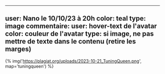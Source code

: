 ----
user: Nano le 10/10/23 à 20h
color: teal
type: image
commentaire:
    user: hover-text de l'avatar
    color: couleur de l'avatar
    type: si image, ne pas mettre de texte dans le contenu (retire les marges)
----
{% img('https://plagiat.org/uploads/2023-10-21_TuningQueen.png', map='tuningqueen') %}

<script>
_=0
function touchmytralala() {
    alert(['Aie !', 'Ouille !', 'Ouch !', 'Eeeh oh là !', 'Aiiiiie', 'Tut tut !', 'Vroom broooooom brooooooo',  'Encore raté !', 'Encore un petit effort','T\'y est presk'][Math.round(Math.random()*9)||''])
    _++;if(_==30)window.location.href='https://vinrouge.bandcamp.com/album/citroen-cx'
}
</script>
<map name="tuningqueen">
<area shape="poly" coords="404,401,509,395,519,436,487,474,438,475,405,447,402,423" href="https://salami.org" />
<area shape="poly" coords="17,44,10,56,18,82,30,84,167,66,175,63,170,30,165,26,124,33,112,5,62,11,61,29,67,41,67,39" href=http://www.jereussis.be/produit/carnet-dactivites-pour-rentrer-au-club-plagiat" />
<area shape="circle" coords="287,419,23" href="https://plagiat.org/uploads/2023-10-21_TuningQueen.png" />
<area shape="circle" coords="710,140,43" href="https://videos.domainepublic.net/w/cXvWhc7ge9ehWc1Znv7MV4" />
<area shape="poly" coords="268,279,499,275,505,365,277,372" href="mailto:bros@plagiat.org?subject=Bonjour les brosses à plagiat&amp;body=Salut c&apos;était pour dire salut c&apos;est quoi cette histoire de bx millezim alors c&apos;est qui alors c&apos;est quand alors c&apos;est quoi c&apos;est un concert privé hyper cool dans un lieu situé dans l&apos;hyper centre d&apos;une ville mais laquelle ? Et quand ? Je peux venir ? Aller ? Steuplait ?" />
<area shape="poly" coords="550,398,581,391,570,384,540,391" href="https://plagiat.org/uploads/sarkolivre.png" />
<area shape="poly" coords="46,272,132,300,134,341,51,310,46,291" href="http://anthurus.free.fr/web/lab/lab158.html" />
<area shape="circle" coords="153,326,8" href="javascript:touchmytralala()" />
</map>
